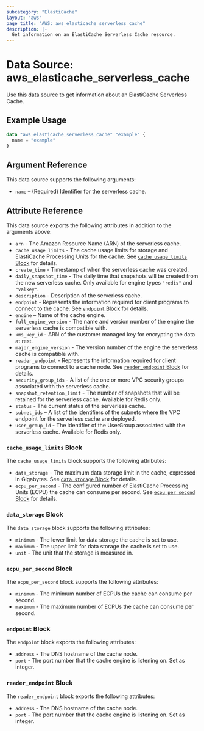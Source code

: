 ```yaml
---
subcategory: "ElastiCache"
layout: "aws"
page_title: "AWS: aws_elasticache_serverless_cache"
description: |-
  Get information on an ElastiCache Serverless Cache resource.
---
```


# Data Source: aws_elasticache_serverless_cache

Use this data source to get information about an ElastiCache Serverless Cache.

## Example Usage

```terraform
data "aws_elasticache_serverless_cache" "example" {
  name = "example"
}
```

## Argument Reference

This data source supports the following arguments:

* `name` – (Required) Identifier for the serverless cache.

## Attribute Reference

This data source exports the following attributes in addition to the arguments above:

* `arn` - The Amazon Resource Name (ARN) of the serverless cache.
* `cache_usage_limits` - The cache usage limits for storage and ElastiCache Processing Units for the cache. See [`cache_usage_limits` Block](#cache_usage_limits-block) for details.
* `create_time` - Timestamp of when the serverless cache was created.
* `daily_snapshot_time` - The daily time that snapshots will be created from the new serverless cache. Only available for engine types `"redis"` and `"valkey"`.
* `description` - Description of the serverless cache.
* `endpoint` - Represents the information required for client programs to connect to the cache. See [`endpoint` Block](#endpoint-block) for details.
* `engine` – Name of the cache engine.
* `full_engine_version` - The name and version number of the engine the serverless cache is compatible with.
* `kms_key_id` - ARN of the customer managed key for encrypting the data at rest.
* `major_engine_version` - The version number of the engine the serverless cache is compatible with.
* `reader_endpoint` - Represents the information required for client programs to connect to a cache node. See [`reader_endpoint` Block](#reader_endpoint-block) for details.
* `security_group_ids` - A list of the one or more VPC security groups associated with the serverless cache.
* `snapshot_retention_limit` - The number of snapshots that will be retained for the serverless cache. Available for Redis only.
* `status` - The current status of the serverless cache.
* `subnet_ids` – A list of the identifiers of the subnets where the VPC endpoint for the serverless cache are deployed.
* `user_group_id` - The identifier of the UserGroup associated with the serverless cache. Available for Redis only.

### `cache_usage_limits` Block

The `cache_usage_limits` block supports the following attributes:

* `data_storage` - The maximum data storage limit in the cache, expressed in Gigabytes. See [`data_storage` Block](#data_storage-block) for details.
* `ecpu_per_second` - The configured number of ElastiCache Processing Units (ECPU) the cache can consume per second. See [`ecpu_per_second` Block](#ecpu_per_second-block) for details.

### `data_storage` Block

The `data_storage` block supports the following attributes:

* `minimum` - The lower limit for data storage the cache is set to use.
* `maximum` - The upper limit for data storage the cache is set to use.
* `unit` - The unit that the storage is measured in.

### `ecpu_per_second` Block

The `ecpu_per_second` block supports the following attributes:

* `minimum` - The minimum number of ECPUs the cache can consume per second.
* `maximum` - The maximum number of ECPUs the cache can consume per second.

### `endpoint` Block

The `endpoint` block exports the following attributes:

* `address` - The DNS hostname of the cache node.
* `port` - The port number that the cache engine is listening on. Set as integer.

### `reader_endpoint` Block

The `reader_endpoint` block exports the following attributes:

* `address` - The DNS hostname of the cache node.
* `port` - The port number that the cache engine is listening on. Set as integer.
